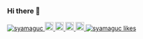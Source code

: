 ### Hi there 👋

<!--
**syamaguc/syamaguc** is a ✨ _special_ ✨ repository because its `README.md` (this file) appears on your GitHub profile.

Here are some ideas to get you started:

- 🔭 I’m currently working on ...
- 🌱 I’m currently learning ...
- 👯 I’m looking to collaborate on ...
- 🤔 I’m looking for help with ...
- 💬 Ask me about ...
- 📫 How to reach me: ...
- 😄 Pronouns: ...
- ⚡ Fun fact: ...
-->

<p align="left">
  <a href="https://github.com/syamaguc/">
    <img src="https://komarev.com/ghpvc/?username=syamaguc" alt="syamaguc" />
  </a>
  <a href="http://twitter.com/syamaguc">
    <img height="20" src="https://img.shields.io/twitter/follow/syamaguc?label=Twitter&logo=twitter&style=flat" />
  </a>
  <a href="https://github.com/syamaguc">
    <img height="20" src="https://img.shields.io/github/followers/syamaguc?label=follow&logo=github&style=flat" />
  </a>
  <a href="https://www.reddit.com/user/syamaguc">
    <img height="20" src="https://img.shields.io/reddit/user-karma/combined/syamaguc?label=Reddit&logo=reddit&style=flat" />
  </a>
  <a href="https://stackoverflow.com/users/13434587/syamaguc">
    <img height="20" src="https://img.shields.io/stackexchange/stackoverflow/r/13434587?label=StackOverflow&logo=stack-overflow&style=flat" />
  </a>
  <a href="https://zenn.dev/syamaguc">
    <img src="https://zenn.badge.syamaguc.com/s/syamaguc/likes?style=flat" alt="syamaguc likes" />
  </a>
</p>
